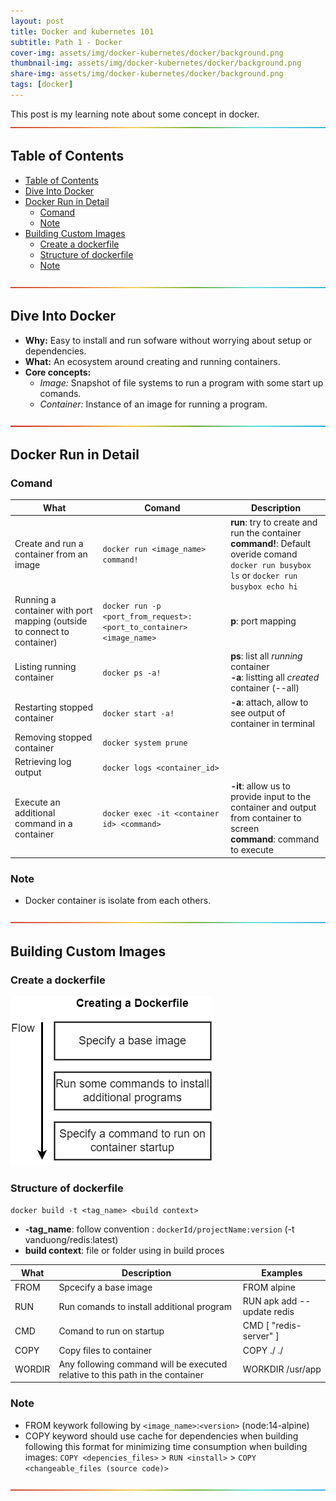 ```yaml
---
layout: post
title: Docker and kubernetes 101 
subtitle: Path 1 - Docker
cover-img: assets/img/docker-kubernetes/docker/background.png
thumbnail-img: assets/img/docker-kubernetes/docker/background.png
share-img: assets/img/docker-kubernetes/docker/background.png
tags: [docker]
---
```


This post is my learning note about some concept in docker. 
![--](../assets/img/utils/rainbow.png)

## Table of Contents
- [Table of Contents](#table-of-contents)
- [Dive Into Docker](#dive-into-docker)
- [Docker Run in Detail](#docker-run-in-detail)
  - [Comand](#comand)
  - [Note](#note)
- [Building Custom Images](#building-custom-images)
  - [Create a dockerfile](#create-a-dockerfile)
  - [Structure of dockerfile](#structure-of-dockerfile)
  - [Note](#note-1)

![--](../assets/img/utils/rainbow.png)

## Dive Into Docker
- **Why:** Easy to install and run sofware without worrying about setup or dependencies.
- **What:** An ecosystem around creating and running containers.
- **Core concepts:**
  - *Image:* Snapshot of file systems to run a program with some start up comands.
  - *Container:* Instance of an image for running a program.

![--](../assets/img/utils/rainbow.png)

## Docker Run in Detail

### Comand

| What | Comand | Description |
|------|--------|-------------|
| Create and run a container from an image | `docker run <image_name> command!` | **run**: try to create and run the container <br /> **command!**: Default overide comand <br /> `docker run busybox ls` or `docker run busybox echo hi` |
| Running a container with port mapping (outside to connect to container) | `docker run -p <port_from_request>:<port_to_container> <image_name>` |  **p**: port mapping |
| Listing running container | `docker ps -a!` | **ps**: list all *running* container  <br />  **-a**: listting all *created* container (--all) |
| Restarting stopped container | `docker start -a!` | **-a**: attach, allow to see output of container in terminal |
| Removing stopped container | `docker system prune` | |
| Retrieving log output | `docker logs <container_id>` | |
| Execute an additional command in a container | `docker exec -it <container id> <command>` |  **-it**: allow us to provide input to the container and output from container to screen  <br />  **command**: command to execute |

### Note
  - Docker container is isolate from each others.

![--](../assets/img/utils/rainbow.png)

## Building Custom Images

### Create a dockerfile
 ![image](../assets/img/docker-kubernetes/docker/3/1.png)

### Structure of dockerfile

`docker build -t <tag_name> <build context>`
  - **-tag_name**: follow convention : `dockerId/projectName:version` (-t vanduong/redis:latest)
  - **build context**: file or folder using in build proces

| What | Description | Examples |
|------|-------------|----------|
| FROM | Spcecify a base image | FROM alpine |
| RUN | Run comands to install additional program | RUN apk add --update redis |
| CMD | Comand to run on startup | CMD [ "redis-server" ] |
| COPY | Copy files to container | COPY ./ ./ |
| WORDIR | Any following command will be executed relative to this path in the container | WORKDIR /usr/app |

### Note
  - FROM keywork following by  `<image_name>`:`<version>` (node:14-alpine)
  - COPY keyword should use cache for dependencies when building following this format for minimizing time consumption when building images: 
  `COPY <depencies_files>` > `RUN <install>` > `COPY <changeable_files (source code)>`

![--](../assets/img/utils/rainbow.png) 